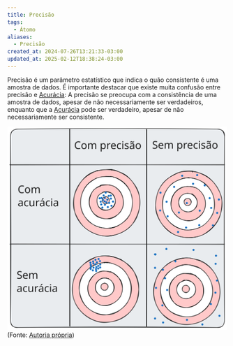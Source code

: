 ```yaml
---
title: Precisão
tags:
  - Átomo
aliases:
  - Precisão
created_at: 2024-07-26T13:21:33-03:00
updated_at: 2025-02-12T18:38:24-03:00
---
```

Precisão é um parâmetro estatístico que indica o quão consistente é uma amostra de dados. É importante destacar que existe muita confusão entre precisão e [Acurácia](Acuracia.md): A precisão se preocupa com a consistência de uma amostra de dados, apesar de não necessariamente ser verdadeiros, enquanto que a [Acurácia](Acuracia.md) pode ser verdadeiro, apesar de não necessariamente ser consistente.

![2024-07-19-precisao_acuracia.excalidraw](../../../../../excalidraw/2024/07/2024-07-19-precisao_acuracia.excalidraw.svg)
(Fonte: [Autoria própria](../../../../../excalidraw/2024/07/2024-07-19-precisao_acuracia.excalidraw.md))